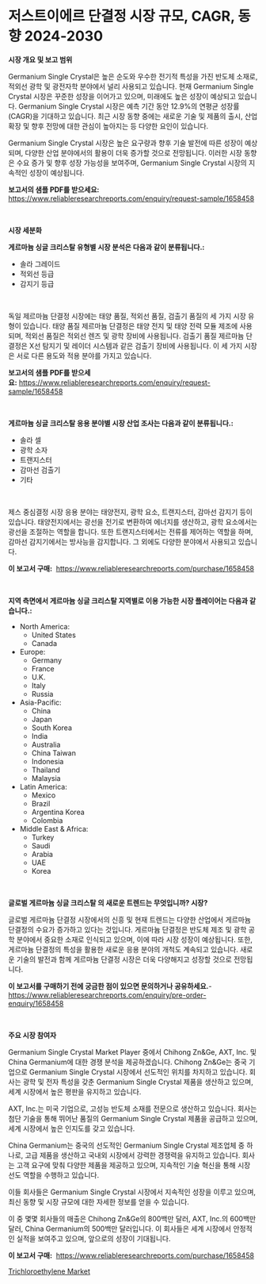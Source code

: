 <p><h1>저스트이에르 단결정 시장 규모, CAGR, 동향 2024-2030</h1></p><p><strong>시장 개요 및 보고 범위</strong></p>
<p><p>Germanium Single Crystal은 높은 순도와 우수한 전기적 특성을 가진 반도체 소재로, 적외선 광학 및 광전자학 분야에서 널리 사용되고 있습니다. 현재 Germanium Single Crystal 시장은 꾸준한 성장을 이어가고 있으며, 미래에도 높은 성장이 예상되고 있습니다. Germanium Single Crystal 시장은 예측 기간 동안 12.9%의 연평균 성장률(CAGR)을 기대하고 있습니다. 최근 시장 동향 중에는 새로운 기술 및 제품의 출시, 산업 확장 및 향후 전망에 대한 관심이 높아지는 등 다양한 요인이 있습니다.</p><p>Germanium Single Crystal 시장은 높은 요구량과 향후 기술 발전에 따른 성장이 예상되며, 다양한 산업 분야에서의 활용이 더욱 증가할 것으로 전망됩니다. 이러한 시장 동향은 수요 증가 및 향후 성장 가능성을 보여주며, Germanium Single Crystal 시장의 지속적인 성장이 예상됩니다.</p></p>
<p><strong>보고서의 샘플 PDF를 받으세요:</strong> <a href="https://www.reliableresearchreports.com/enquiry/request-sample/1658458">https://www.reliableresearchreports.com/enquiry/request-sample/1658458</a></p>
<p>&nbsp;</p>
<p><strong>시장 세분화</strong></p>
<p><strong>게르마늄 싱글 크리스탈 유형별 시장 분석은 다음과 같이 분류됩니다.:</strong></p>
<p><ul><li>솔라 그레이드</li><li>적외선 등급</li><li>감지기 등급</li></ul></p>
<p>&nbsp;</p>
<p><p>독일 제르마늄 단결정 시장에는 태양 품질, 적외선 품질, 검출기 품질의 세 가지 시장 유형이 있습니다. 태양 품질 제르마늄 단결정은 태양 전지 및 태양 전력 모듈 제조에 사용되며, 적외선 품질은 적외선 렌즈 및 광학 장비에 사용됩니다. 검출기 품질 제르마늄 단결정은 X선 탐지기 및 레이더 시스템과 같은 검출기 장비에 사용됩니다. 이 세 가지 시장은 서로 다른 용도와 적용 분야를 가지고 있습니다.</p></p>
<p><strong>보고서의 샘플 PDF를 받으세요:</strong>&nbsp;<a href="https://www.reliableresearchreports.com/enquiry/request-sample/1658458">https://www.reliableresearchreports.com/enquiry/request-sample/1658458</a></p>
<p>&nbsp;</p>
<p><strong> 게르마늄 싱글 크리스탈 응용 분야별 시장 산업 조사는 다음과 같이 분류됩니다.:</strong></p>
<p><ul><li>솔라 셀</li><li>광학 소자</li><li>트랜지스터</li><li>감마선 검출기</li><li>기타</li></ul></p>
<p>&nbsp;</p>
<p><p>제스 중심결정 시장 응용 분야는 태양전지, 광학 요소, 트랜지스터, 감마선 감지기 등이 있습니다. 태양전지에서는 광선을 전기로 변환하여 에너지를 생산하고, 광학 요소에서는 광선을 조절하는 역할을 합니다. 또한 트랜지스터에서는 전류를 제어하는 역할을 하며, 감마선 감지기에서는 방사능을 감지합니다. 그 외에도 다양한 분야에서 사용되고 있습니다.</p></p>
<p><strong>이 보고서 구매:</strong>&nbsp; <a href="https://www.reliableresearchreports.com/purchase/1658458">https://www.reliableresearchreports.com/purchase/1658458</a></p>
<p>&nbsp;</p>
<p><strong>지역 측면에서 게르마늄 싱글 크리스탈 지역별로 이용 가능한 시장 플레이어는 다음과 같습니다.:</strong></p>
<p><ul>
    <li>
        North America:
        <ul>
            <li>United States</li>
            <li>Canada</li>
        </ul>
    </li>
    <li>
        Europe:
        <ul>
            <li>Germany</li>
            <li>France</li>
            <li>U.K.</li>
            <li>Italy</li>
            <li>Russia</li>
        </ul>
    </li>
    <li>
        Asia-Pacific:
        <ul>
            <li>China</li>
            <li>Japan</li>
            <li>South Korea</li>
            <li>India</li>
            <li>Australia</li>
            <li>China Taiwan</li>
            <li>Indonesia</li>
            <li>Thailand</li>
            <li>Malaysia</li>
        </ul>
    </li>
    <li>
        Latin America:
        <ul>
            <li>Mexico</li>
            <li>Brazil</li>
            <li>Argentina Korea</li>
            <li>Colombia</li>
        </ul>
    </li>
    <li>
        Middle East & Africa:
        <ul>
            <li>Turkey</li>
            <li>Saudi</li>
            <li>Arabia</li>
            <li>UAE</li>
            <li>Korea</li>
        </ul>
    </li>
    </ul></p>
<p>&nbsp;</p>
<p><strong>글로벌 게르마늄 싱글 크리스탈 의 새로운 트렌드는 무엇입니까? 시장?</strong></p>
<p><p>글로벌 게르마늄 단결정 시장에서의 신흥 및 현재 트렌드는 다양한 산업에서 게르마늄 단결정의 수요가 증가하고 있다는 것입니다. 게르마늄 단결정은 반도체 제조 및 광학 공학 분야에서 중요한 소재로 인식되고 있으며, 이에 따라 시장 성장이 예상됩니다. 또한, 게르마늄 단결정의 특성을 활용한 새로운 응용 분야의 개척도 계속되고 있습니다. 새로운 기술의 발전과 함께 게르마늄 단결정 시장은 더욱 다양해지고 성장할 것으로 전망됩니다.</p></p>
<p><strong>이 보고서를 구매하기 전에 궁금한 점이 있으면 문의하거나 공유하세요.</strong>- <a href="https://www.reliableresearchreports.com/enquiry/pre-order-enquiry/1658458">https://www.reliableresearchreports.com/enquiry/pre-order-enquiry/1658458</a></p>
<p>&nbsp;</p>
<p><strong>주요 시장 참여자</strong></p>
<p><p>Germanium Single Crystal Market Player 중에서 Chihong Zn&Ge, AXT, Inc. 및 China Germanium에 대한 경쟁 분석을 제공하겠습니다. Chihong Zn&Ge는 중국 기업으로 Germanium Single Crystal 시장에서 선도적인 위치를 차지하고 있습니다. 회사는 광학 및 전자 특성을 갖춘 Germanium Single Crystal 제품을 생산하고 있으며, 세계 시장에서 높은 평판을 유지하고 있습니다.</p><p>AXT, Inc.는 미국 기업으로, 고성능 반도체 소재를 전문으로 생산하고 있습니다. 회사는 첨단 기술을 통해 뛰어난 품질의 Germanium Single Crystal 제품을 공급하고 있으며, 세계 시장에서 높은 인지도를 갖고 있습니다.</p><p>China Germanium는 중국의 선도적인 Germanium Single Crystal 제조업체 중 하나로, 고급 제품을 생산하고 국내외 시장에서 강력한 경쟁력을 유지하고 있습니다. 회사는 고객 요구에 맞춰 다양한 제품을 제공하고 있으며, 지속적인 기술 혁신을 통해 시장 선도 역할을 수행하고 있습니다.</p><p>이들 회사들은 Germanium Single Crystal 시장에서 지속적인 성장을 이루고 있으며, 최신 동향 및 시장 규모에 대한 자세한 정보를 얻을 수 있습니다.</p><p>이 중 몇몇 회사들의 매출은 Chihong Zn&Ge의 800백만 달러, AXT, Inc.의 600백만 달러, China Germanium의 500백만 달러입니다. 이 회사들은 세계 시장에서 안정적인 실적을 보여주고 있으며, 앞으로의 성장이 기대됩니다.</p></p>
<p><strong>이 보고서 구매:</strong>&nbsp;&nbsp;<a href="https://www.reliableresearchreports.com/purchase/1658458">https://www.reliableresearchreports.com/purchase/1658458</a></p>
<p><p><a href="https://meowing-lemming-dd3.notion.site/Trichloroethylene-Market-Analysis-Examines-its-Scope-on-Growth-Opportunities-and-Forecasted-Trends--7699d80e4c784f91a5dae9fbb91f5318">Trichloroethylene Market</a></p></p>
